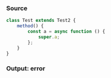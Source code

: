 ### Source
```js
class Test extends Test2 {
    method() {
        const a = async function () {
            super.a;
        };
    }
}
```

### Output: error
